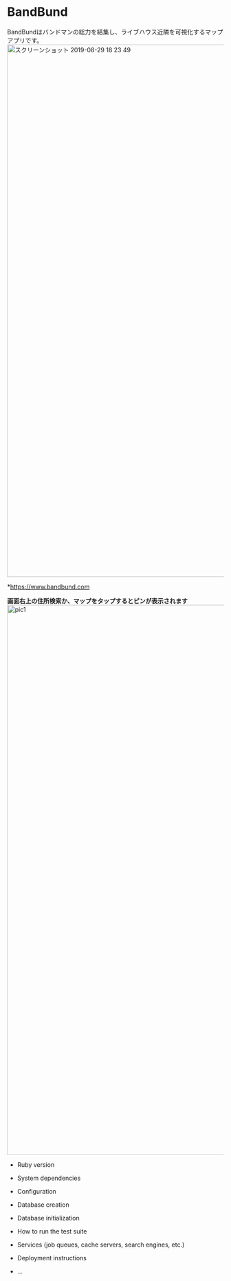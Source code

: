 # BandBund

BandBundはバンドマンの総力を結集し、ライブハウス近隣を可視化するマップアプリです。
<img width="1239" alt="スクリーンショット 2019-08-29 18 23 49" src="https://user-images.githubusercontent.com/50476037/63928256-3b422900-ca8a-11e9-8bd2-f172da6741bb.png">

*https://www.bandbund.com

**画面右上の住所検索か、マップをタップするとピンが表示されます**
<img width="1280" alt="pic1" src="https://user-images.githubusercontent.com/50476037/63927571-efdb4b00-ca88-11e9-8e76-c8d701ce6498.png">

* Ruby version

* System dependencies

* Configuration

* Database creation

* Database initialization

* How to run the test suite

* Services (job queues, cache servers, search engines, etc.)

* Deployment instructions

* ...
